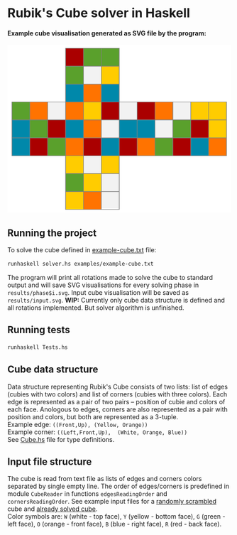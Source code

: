 # Rubik's Cube solver in Haskell
#### Example cube visualisation generated as SVG file by the program:
![](examples/example-cube.svg)

## Running the project
To solve the cube defined in [example-cube.txt](examples/example-cube.txt) file:
```bash
runhaskell solver.hs examples/example-cube.txt
```
The program will print all rotations made to solve the cube to standard output and will save SVG visualisations for every solving phase in `results/phase$i.svg`. Input cube visualisation will be saved as `results/input.svg`.
**WIP:** Currently only cube data structure is defined and all rotations implemented. But solver algorithm is unfinished.

## Running tests
```bash
runhaskell Tests.hs
```

## Cube data structure
Data structure representing Rubik's Cube consists of two lists: list of edges (cubies with two colors) and list of corners (cubies with three colors).
Each edge is represented as a pair of two pairs – position of cubie and colors of each face. Anologous to edges, corners are also represented as a pair with position and colors, but both are represented as a 3-tuple.  
Example edge: `((Front,Up), (Yellow, Orange))`  
Example corner: `((Left,Front,Up),  (White, Orange, Blue))`  
See [Cube.hs](Cube.hs) file for type definitions.

## Input file structure
The cube is read from text file as lists of edges and corners colors separated by single empty line. The order of edges/corners is predefined in module `CubeReader` in functions `edgesReadingOrder` and `cornersReadingOrder`. See example input files for a [randomly scrambled](examples/example-cube.txt) cube and [already solved cube](examples/solved-cube.txt).  
Color symbols are: `W` (white - top face), `Y` (yellow - bottom face), `G` (green - left face), `O` (orange - front face), `B` (blue - right face), `R` (red - back face).
